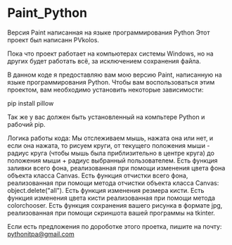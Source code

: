 # Paint_Python
Версия Paint написанная на языке программирования Python
Этот проект был написанн PVkolos. 

Пока что проект работает на компьютерах системы Windows, но на других будет работать всё, за исключением сохранения файла.

В данном коде я предоставляю вам мою версию Paint, написанную на языке программирования Python.
Чтобы вам воспользоваться этим проектом, вам необходимо установить некоторые зависимости:

pip install pillow

Так же у вас должен быть установленный на компьтере Python и рабочий pip.

Логика работы кода:
Мы отслеживаем мышь, нажата она или нет, и если она нажата, то рисуем круги, от текущего положения мыши - радиус круга (чтобы мышь была приблизительно в центре круга) до положения мыши + радиус выбранный пользователем.
Есть функция заливки всего фона, реализованная при помощи изменения цвета фона объекта класса Canvas. 
Есть функция отчистки всего фона, реализованная при помощи метода отчистки объекта класса Canvas: object.delete("all"). 
Есть функция изменения резмера кисти.
Есть функция изменения цвета кисти реализованная при помощи метода colorchooser.
Есть функция сохранения вашего рисунка в формате jpg, реализованная при помощи скриншота вашей программы на tkinter.


Если есть предложения по дороботке этого проетка, пишите на почту: pythonitpa@gmail.com
